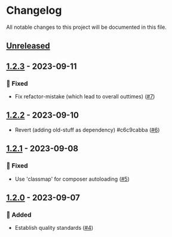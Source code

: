 # Changelog

All notable changes to this project will be documented in this file.

## [Unreleased](https://github.com/figuren-theater/ft-options/compare/1.2.3...HEAD)

## [1.2.3](https://github.com/figuren-theater/ft-options/compare/1.2.2...1.2.3) - 2023-09-11

### 🐛 Fixed

- Fix refactor-mistake (which lead to overall outtimes) ([#7](https://github.com/figuren-theater/ft-options/pull/7))

## [1.2.2](https://github.com/figuren-theater/ft-options/compare/1.2.1...1.2.2) - 2023-09-10

- Revert (adding old-stuff as dependency) #c6c9cabba ([#6](https://github.com/figuren-theater/ft-options/pull/6))

## [1.2.1](https://github.com/figuren-theater/ft-options/compare/1.2.0...1.2.1) - 2023-09-08

### 🐛 Fixed

- Use 'classmap' for composer autoloading ([#5](https://github.com/figuren-theater/ft-options/pull/5))

## [1.2.0](https://github.com/figuren-theater/ft-options/compare/1.1.11...1.2.0) - 2023-09-07

### 🚀 Added

- Establish quality standards ([#4](https://github.com/figuren-theater/ft-options/pull/4))
